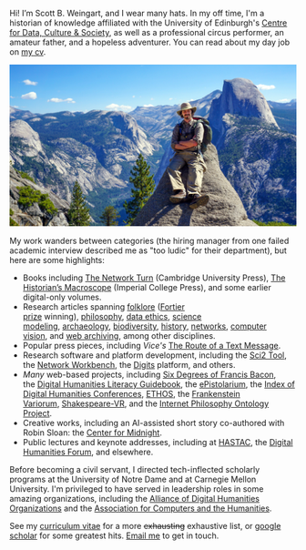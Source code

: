 Hi! I’m Scott B. Weingart, and I wear many hats. In my off time, I'm a historian of knowledge affiliated with the University of Edinburgh's [Centre for Data, Culture & Society](https://www.cdcs.ed.ac.uk/), as well as a professional circus performer, an amateur father, and a hopeless adventurer. You can read about my day job on [my cv](/cv.pdf). 

![Scott B. Weingart in front of mountains](/sbw.jpg)

My work wanders between categories (the hiring manager from one failed academic interview described me as "too ludic" for their department), but here are some highlights:

-   Books including [The Network Turn](https://www.cambridge.org/core/elements/network-turn/CC38F2EA9F51A6D1AFCB7E005218BBE5) (Cambridge University Press), [The Historian’s Macroscope](https://themacroscope.org/) (Imperial College Press), and some earlier digital-only volumes.
-   Research articles spanning [folklore](https://academic.oup.com/dsh/article-abstract/28/3/404/946904) ([Fortier prize](https://adho.org/awards/paul-fortier-prize/recipients) winning), [philosophy](https://link.springer.com/article/10.1007/s10670-014-9621-1), [data ethics](https://asistdl.onlinelibrary.wiley.com/doi/abs/10.1002/asi.23294), [science modeling](https://akjournals.com/view/journals/11192/89/1/article-p421.xml), [archaeology](https://link.springer.com/content/pdf/10.1007/s10816-014-9230-y.pdf), [biodiversity](https://www.pnas.org/content/118/6/e2018093118.short), [history](https://brill.com/view/journals/nun/31/1/article-p78_5.xml), [networks](https://www.euppublishing.com/doi/full/10.3366/ijhac.2016.0157), [computer vision](https://kilthub.cmu.edu/articles/preprint/CAMPI_Computer-Aided_Metadata_Generation_for_Photo_archives_Initiative/12791807), and [web archiving](https://quod.lib.umich.edu/j/jep/3336451.0022.105?view=text;rgn=main), among other disciplines.
-   Popular press pieces, including *Vice's* [The Route of a Text Message](https://www.vice.com/en/article/kzdn8n/the-route-of-a-text-message-a-love-story).
-   Research software and platform development, including the [Sci2 Tool](https://sci2.cns.iu.edu/user/index.php), the [Network Workbench](http://nwb.cns.iu.edu/), the [Digits](https://digits.pub/about/) platform, and others.
-   *Many* web-based projects, including [Six Degrees of Francis Bacon](http://www.sixdegreesoffrancisbacon.com/), the [Digital Humanities Literacy Guidebook](https://cmu-lib.github.io/dhlg/), the [ePistolarium](http://ckcc.huygens.knaw.nl/epistolarium/#), the [Index of Digital Humanities Conferences](https://dh-abstracts.library.cmu.edu/), [ETHOS](https://lps.library.cmu.edu/ETHOS/), the [Frankenstein Variorum](https://frankensteinvariorum.github.io/viewer/), [Shakespeare-VR](https://shakespeare-vr.library.cmu.edu/), and the [Internet Philosophy Ontology Project](https://www.inphoproject.org/).
-   Creative works, including an AI-assisted short story co-authored with Robin Sloan: the [Center for Midnight](https://www.robinsloan.com/center-for-midnight/).
-   Public lectures and keynote addresses, including at [HASTAC](https://hastac2015.sched.com/event/2vaV/connecting-the-dots), the [Digital Humanities Forum](https://today.ku.edu/digital-humanities-forum-explore-nodes-networks-humanities), and elsewhere.

Before becoming a civil servant, I directed tech-inflected scholarly programs at the University of Notre Dame and at Carnegie Mellon University. I'm privileged to have served in leadership roles in some amazing organizations, including the [Alliance of Digital Humanities Organizations](https://adho.org/) and the [Association for Computers and the Humanities](https://ach.org/).

See my [curriculum vitae](/cv.pdf) for a more ~~exhausting~~ exhaustive list, or [google scholar](https://scholar.google.com/citations?user=c5t_w1cAAAAJ) for some greatest hits. [Email me](mailto:weingart.scott+irregular@gmail.com) to get in touch.
